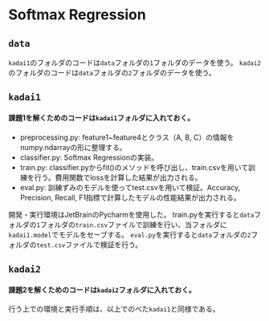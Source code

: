 # Softmax Regression
## ```data```
```kadai1```のフォルダのコードは```data```フォルダの```1```フォルダのデータを使う。
```kadai2```のフォルダのコードは```data```フォルダの```2```フォルダのデータを使う。

## ```kadai1```
#### 課題1を解くためのコードは```kadai1```フォルダに入れておく。
- preprocessing.py: feature1~feature4とクラス（A, B, C）の情報をnumpy.ndarrayの形に整理する。
- classifier.py: Softmax Regressionの実装。
- train.py: classifier.pyからfit()のメソッドを呼び出し、train.csvを用いて訓練を行う。費用関数でlossを計算した結果が出力される。
- eval.py: 訓練ずみのモデルを使ってtest.csvを用いて検証。Accuracy, Precision, Recall, F1指標で計算したモデルの性能結果が出力される。

開発・実行環境はJetBrainのPycharmを使用した。
train.pyを実行すると```data```フォルダの```1```フォルダの```train.csv```ファイルで訓練を行い、当フォルダに```kadai1.model```でモデルをセーブする。
```eval.py```を実行すると```data```フォルダの```2```フォルダの```test.csv```ファイルで検証を行う。

## ```kadai2```
#### 課題2を解くためのコードは```kadai2```フォルダに入れておく。
行う上での環境と実行手順は、以上でのべた```kadai1```と同様である。
